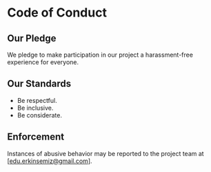 # Code of Conduct

## Our Pledge

We pledge to make participation in our project a harassment-free experience for everyone.

## Our Standards

- Be respectful.
- Be inclusive.
- Be considerate.

## Enforcement

Instances of abusive behavior may be reported to the project team at [edu.erkinsemiz@gmail.com].